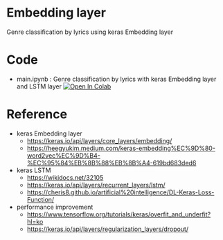 # Embedding layer
Genre classification by lyrics using keras Embedding layer

# Code
- main.ipynb : Genre classification by lyrics with keras Embedding layer and LSTM layer [![Open In Colab](https://colab.research.google.com/assets/colab-badge.svg)](https://colab.research.google.com/drive/1L7IdtLYqZxobeXrN2xPqFfJWxrTbwgbc?usp=sharing)

# Reference
- keras Embedding layer
  - https://keras.io/api/layers/core_layers/embedding/
  - https://heegyukim.medium.com/keras-embedding%EC%9D%80-word2vec%EC%9D%B4-%EC%95%84%EB%8B%88%EB%8B%A4-619bd683ded6
- keras LSTM
  - https://wikidocs.net/32105
  - https://keras.io/api/layers/recurrent_layers/lstm/
  - https://cheris8.github.io/artificial%20intelligence/DL-Keras-Loss-Function/
- performance improvement
  - https://www.tensorflow.org/tutorials/keras/overfit_and_underfit?hl=ko
  - https://keras.io/api/layers/regularization_layers/dropout/
